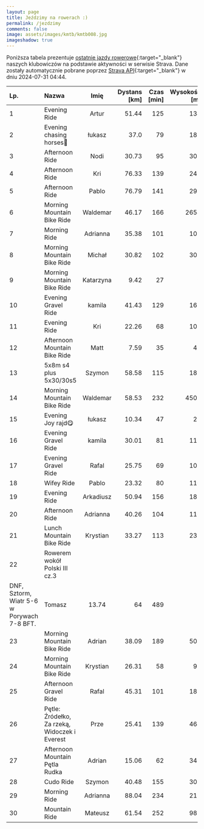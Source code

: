 ```yaml
---
layout: page
title: Jeździmy na rowerach :)
permalink: /jezdzimy
comments: false
image: assets/images/kmtb/kmtb008.jpg
imageshadow: true
---
```


Poniższa tabela prezentuje [ostatnie jazdy rowerowe](https://www.strava.com/clubs/336381){:target="_blank"} naszych klubowiczów na podstawie aktywności w serwisie Strava. Dane zostały automatycznie pobrane poprzez [Strava API](https://developers.strava.com/docs/reference/#api-Clubs-getClubActivitiesById){:target="_blank"} w dniu 2024-07-31 04:44.

Lp. | Nazwa | Imię | Dystans [km] | Czas [min] | Wysokość [m]
:--- | :--- | :---: | ---: | ---: | ---:
1|Evening Ride|Artur|51.44|125|134
2|Evening chasing horses🤠|łukasz|37.0|79|187
3|Afternoon Ride|Nodi|30.73|95|302
4|Afternoon Ride|Kri|76.33|139|241
5|Afternoon Ride|Pablo|76.79|141|297
6|Morning Mountain Bike Ride|Waldemar|46.17|166|2654
7|Morning Ride|Adrianna|35.38|101|107
8|Morning Mountain Bike Ride|Michał|30.82|102|305
9|Morning Mountain Bike Ride|Katarzyna|9.42|27|9
10|Evening Gravel Ride|kamila|41.43|129|166
11|Evening Ride|Kri|22.26|68|101
12|Afternoon Mountain Bike Ride|Matt|7.59|35|43
13|5x8m s4 plus 5x30/30s5|Szymon|58.58|115|186
14|Morning Mountain Bike Ride|Waldemar|58.53|232|4505
15|Evening Joy rajd😋|łukasz|10.34|47|28
16|Evening Gravel Ride|kamila|30.01|81|119
17|Evening Gravel Ride|Rafal|25.75|69|102
18|Wifey Ride|Pablo|23.32|80|110
19|Evening Ride|Arkadiusz|50.94|156|183
20|Afternoon Ride|Adrianna|40.26|104|116
21|Lunch Mountain Bike Ride|Krystian|33.27|113|235
22|Rowerem wokół Polski III cz.3
DNF, Sztorm, Wiatr 5-6 w Porywach 7-8 BFT.|Tomasz|13.74|64|489
23|Morning Mountain Bike Ride|Adrian|38.09|189|505
24|Morning Mountain Bike Ride|Krystian|26.31|58|96
25|Afternoon Gravel Ride|Rafal|45.31|101|185
26|Pętle: Źródełko, Za rzeką, Widoczek i Everest|Prze|25.41|139|464
27|Afternoon Mountain  Pętla Rudka|Adrian|15.06|62|348
28|Cudo Ride|Szymon|40.48|155|306
29|Morning Ride|Adrianna|88.04|234|213
30|Mountain Ride|Mateusz|61.54|252|986
